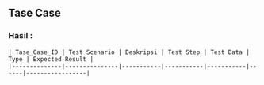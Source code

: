 ## Tase Case 


### Hasil :
```tase case
| Tase_Case_ID | Test Scenario | Deskripsi | Test Step | Test Data | Type | Expected Result |
|--------------|---------------|-----------|-----------|-----------|------|-----------------|
```
